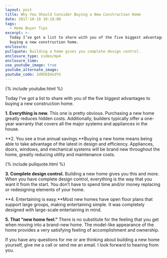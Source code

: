 ```yaml
---
layout: post
title: Why You Should Consider Buying a New Construction Home
date: 2017-10-18 10:18:00
tags:
  - Home Buyer Tips
excerpt: >-
  Today I’ve got a list to share with you of the five biggest advantages to
  buying a new construction home.
enclosure:
pullquote: Building a home gives you complete design control.
enclosure_type: video/mp4
enclosure_time:
use_youtube_image: true
youtube_alternate_image:
youtube_code: 3d9U8IHxdYU
---
```



{% include youtube.html %}

Today I’ve got a list to share with you of the five biggest advantages to buying a new construction home.

**1. Everything is new.** This one is pretty obvious. Purchasing a new home greatly reduces hidden costs. Additionally, builders typically offer a one-year warranty that covers all the major systems and appliances in the house.

**2. You see a true annual savings.**Buying a new home means being able to take advantage of the latest in design and efficiency. Appliances, doors, windows, and mechanical systems will be brand new throughout the home, greatly reducing utility and maintenance costs.

{% include pullquote.html %}

**3. Complete design control.** Building a new home gives you this and more. When you have complete design control, everything is the way that you want it from the start. You don’t have to spend time and/or money replacing or redesigning elements of your home.

**4. Entertaining is easy.**Most new homes have open floor plans that support large groups, making entertaining simple. It was completely designed with large-scale entertaining in mind.

**5. That “new home feel.”** There is no substitute for the feeling that you get when moving into a brand-new home. The model-like appearance of the home provides a very satisfying feeling of accomplishment and ownership.

If you have any questions for me or are thinking about building a new home yourself, give me a call or send me an email. I look forward to hearing from you.